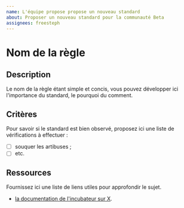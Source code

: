 ```yaml
---
name: L'équipe propose propose un nouveau standard
about: Proposer un nouveau standard pour la communauté Beta
assignees: freesteph
---
```

# Nom de la règle

## Description

Le nom de la règle étant simple et concis, vous pouvez développer ici
l'importance du standard, le pourquoi du comment.

## Critères

Pour savoir si le standard est bien observé, proposez ici une liste de
vérifications à effectuer :

- [ ] souquer les artibuses ;
- [ ] etc.

## Ressources

Fournissez ici une liste de liens utiles pour approfondir le sujet.

- [la documentation de l'incubateur sur X](https://www.youtube.com/watch?v=dQw4w9WgXcQ).
